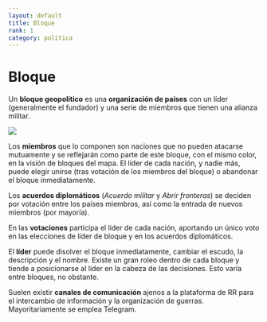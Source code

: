 ```yaml
---
layout: default
title: Bloque
rank: 1
category: politica
---
```

# Bloque

Un **bloque geopolítico** es una **organización de países** con un líder (generalmente el fundador) y una serie de miembros que tienen una alianza militar.

![](https://es.lambda-rr.es/wp-content/uploads/2018/10/IMG_20181018_123525.jpg)

Los **miembros** que lo componen son naciones que no pueden atacarse mutuamente y se reflejarán como parte de este bloque, con el mismo color, en la visión de bloques del mapa. El líder de cada nación, y nadie más, puede elegir unirse (tras votación de los miembros del bloque) o abandonar el bloque inmediatamente.

Los **acuerdos diplomáticos** (_Acuerdo militar_ y _Abrir fronteras_) se deciden por votación entre los países miembros, así como la entrada de nuevos miembros (por mayoría).

En las **votaciones** participa el líder de cada nación, aportando un único voto en las elecciones de líder de bloque y en los acuerdos diplomáticos.

El **líder** puede disolver el bloque inmediatamente, cambiar el escudo, la descripción y el nombre. Existe un gran roleo dentro de cada bloque y tiende a posicionarse al líder en la cabeza de las decisiones. Esto varía entre bloques, no obstante.

Suelen existir **canales de comunicación** ajenos a la plataforma de RR para el intercambio de información y la organización de guerras. Mayoritariamente se emplea Telegram.